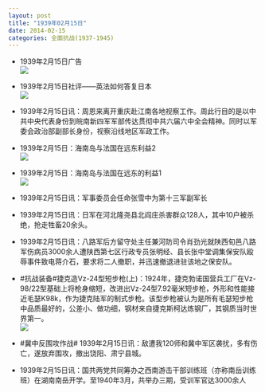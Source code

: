 ```yaml
---
layout: post
title: "1939年02月15日"
date: 2014-02-15
categories: 全面抗战(1937-1945)
---
```


<meta name="referrer" content="no-referrer" />

- 1939年2月15日广告 <br/><img src="https://ww1.sinaimg.cn/large/aca367d8jw1edkexzwwy6j20580h7jsw.jpg" />

- 1939年2月15日社评——英法如何答复日本 <br/><img src="https://ww1.sinaimg.cn/large/aca367d8jw1edkd6l4g8hj20pl0yi4k7.jpg" />

- 1939年2月15日讯：周恩来离开重庆赴江南各地视察工作。周此行目的是以中共中央代表身份到皖南新四军军部传达贯彻中共六届六中全会精神。同时以军委会政治部副部长身份，视察沿线地区军政工作。 

- 1939年2月15日：海南岛与法国在远东利益2 <br/><img src="https://ww1.sinaimg.cn/large/aca367d8jw1edk68u88zvj20la134qqv.jpg" />

- 1939年2月15日：海南岛与法国在远东的利益1 <br/><img src="https://ww4.sinaimg.cn/large/aca367d8jw1edk4ig2v2fj20c50y1akn.jpg" />

- 1939年2月15日讯：军事委员会任命张雪中为第十三军副军长 

- 1939年2月15日讯：日军在河北隆尧县北阎庄杀害群众128人，其中10户被杀绝，抢走牲畜20余头。 

- 1939年2月15日讯：八路军后方留守处主任兼河防司令肖劲光就陕西旬邑八路军伤病员3000余人遭陕西第七区行政专员张明经、县长张中堂调集保安队殴辱事件致电蒋介石，要求将二人撤职，并迅速撤退进驻该地之保安队。 

- #抗战装备#捷克造Vz-24型短步枪(上)：1924年，捷克勃诺国营兵工厂在Vz-98/22型基础上将枪身缩短，改进出Vz-24型7.92毫米短步枪，外形和性能接近毛瑟K98k，作为捷克陆军的制式步枪。该型步枪被认为是所有毛瑟短步枪中品质最好的，公差小、做功细，钢材来自捷克斯柯达炼钢厂，其钢质当时世界第一。  <br/><img src="https://ww4.sinaimg.cn/large/aca367d8jw1edju4nxchgj20go0g9422.jpg" />

- #冀中反围攻作战# 1939年2月15日讯：敌遭我120师和冀中军区袭扰，多有伤亡，遂放弃围攻，撤出饶阳、肃宁县城。 

- 1939年2月15日讯：国共两党共同筹办之西南游击干部训练班（亦称南岳训练班）在湖南南岳开学。至1940年3月，共举办三期，受训军官达3000余人 

